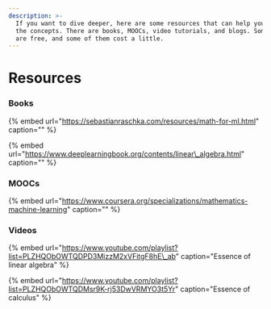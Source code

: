 ```yaml
---
description: >-
  If you want to dive deeper, here are some resources that can help you master
  the concepts. There are books, MOOCs, video tutorials, and blogs. Some of them
  are free, and some of them cost a little.
---
```


# Resources

### Books

{% embed url="https://sebastianraschka.com/resources/math-for-ml.html" caption="" %}

{% embed url="https://www.deeplearningbook.org/contents/linear\_algebra.html" caption="" %}

### MOOCs

{% embed url="https://www.coursera.org/specializations/mathematics-machine-learning" caption="" %}

### Videos

{% embed url="https://www.youtube.com/playlist?list=PLZHQObOWTQDPD3MizzM2xVFitgF8hE\_ab" caption="Essence of linear algebra" %}

{% embed url="https://www.youtube.com/playlist?list=PLZHQObOWTQDMsr9K-rj53DwVRMYO3t5Yr" caption="Essence of calculus" %}

